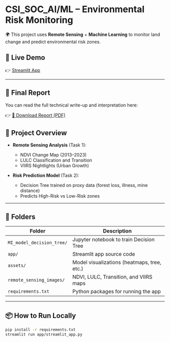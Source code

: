 # CSI_SOC_AI/ML – Environmental Risk Monitoring

🌍 This project uses **Remote Sensing** + **Machine Learning** to monitor land change and predict environmental risk zones.

## 🔗 Live Demo
👉 [Streamlit App](https://atw8vyxjpqxwh5fq4yhrqx.streamlit.app/)

---

## 📄 Final Report
You can read the full technical write-up and interpretation here:

👉 [📘 Download Report (PDF)](Final_report.pdf)


## 📌 Project Overview

- **Remote Sensing Analysis** (Task 1):
  - NDVI Change Map (2013–2023)
  - LULC Classification and Transition
  - VIIRS Nightlights (Urban Growth)

- **Risk Prediction Model** (Task 2):
  - Decision Tree trained on proxy data (forest loss, illness, mine distance)
  - Predicts High-Risk vs Low-Risk zones

---

## 📁 Folders

| Folder | Description |
|--------|-------------|
| `MI_model_decision_tree/` | Jupyter notebook to train Decision Tree |
| `app/` | Streamlit app source code |
| `assets/` | Model visualizations (heatmaps, tree, etc.) |
| `remote_sensing_images/` | NDVI, LULC, Transition, and VIIRS maps |
| `requirements.txt` | Python packages for running the app |

---

## 📦 How to Run Locally

```bash
pip install -r requirements.txt
streamlit run app/streamlit_app.py
